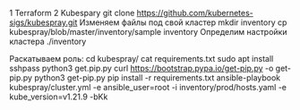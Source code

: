 1 Terraform
2 Kubespary
git clone https://github.com/kubernetes-sigs/kubespray.git
Изменяем файлы под свой кластер
mkdir inventory
cp kubespray/blob/master/inventory/sample inventory
Определим настройки кластера
./inventory

Раскатываем роль:
cd kubespray/
cat requirements.txt
sudo apt install sshpass
python3 get.pip.py
curl https://bootstrap.pypa.io/get-pip.py -o get-pip.py
python3 get-pip.py
pip install -r requirements.txt
ansible-playbook kubespray/cluster.yml -e ansible_user=root -i inventory/prod/hosts.yaml -e kube_version=v1.21.9 -bKk

